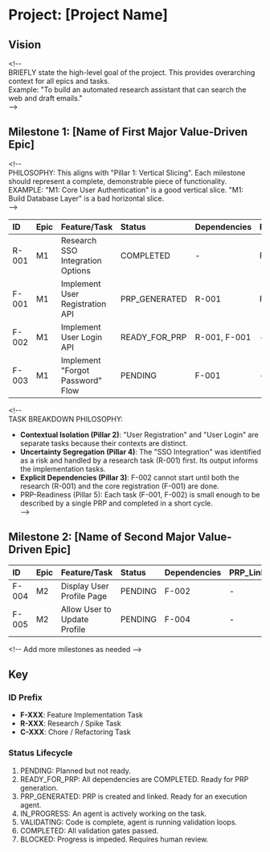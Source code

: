 # **Project: \[Project Name\]**

## **Vision**

\<\!--  
BRIEFLY state the high-level goal of the project. This provides overarching context for all epics and tasks.  
Example: "To build an automated research assistant that can search the web and draft emails."  
\--\>

## **Milestone 1: \[Name of First Major Value-Driven Epic\]**

\<\!--  
PHILOSOPHY: This aligns with "Pillar 1: Vertical Slicing". Each milestone should represent a complete, demonstrable piece of functionality.  
EXAMPLE: "M1: Core User Authentication" is a good vertical slice. "M1: Build Database Layer" is a bad horizontal slice.  
\--\>

| ID | Epic | Feature/Task | Status | Dependencies | PRP\_Link |
| :---- | :---- | :---- | :---- | :---- | :---- |
| R-001 | M1 | Research SSO Integration Options | COMPLETED | \- | R-001 |
| F-001 | M1 | Implement User Registration API | PRP\_GENERATED | R-001 | F-001 |
| F-002 | M1 | Implement User Login API | READY\_FOR\_PRP | R-001, F-001 | \- |
| F-003 | M1 | Implement "Forgot Password" Flow | PENDING | F-001 | \- |

\<\!--  
TASK BREAKDOWN PHILOSOPHY:

* **Contextual Isolation (Pillar 2\)**: "User Registration" and "User Login" are separate tasks because their contexts are distinct.  
* **Uncertainty Segregation (Pillar 4\)**: The "SSO Integration" was identified as a risk and handled by a research task (R-001) first. Its output informs the implementation tasks.  
* **Explicit Dependencies (Pillar 3\)**: F-002 cannot start until both the research (R-001) and the core registration (F-001) are done.  
* PRP-Readiness (Pillar 5): Each task (F-001, F-002) is small enough to be described by a single PRP and completed in a short cycle.  
  \--\>

## **Milestone 2: \[Name of Second Major Value-Driven Epic\]**

| ID | Epic | Feature/Task | Status | Dependencies | PRP\_Link |
| :---- | :---- | :---- | :---- | :---- | :---- |
| F-004 | M2 | Display User Profile Page | PENDING | F-002 | \- |
| F-005 | M2 | Allow User to Update Profile | PENDING | F-004 | \- |

\<\!-- Add more milestones as needed \--\>

## **Key**

### **ID Prefix**

* **F-XXX**: Feature Implementation Task  
* **R-XXX**: Research / Spike Task  
* **C-XXX**: Chore / Refactoring Task

### **Status Lifecycle**

1. PENDING: Planned but not ready.  
2. READY\_FOR\_PRP: All dependencies are COMPLETED. Ready for PRP generation.  
3. PRP\_GENERATED: PRP is created and linked. Ready for an execution agent.  
4. IN\_PROGRESS: An agent is actively working on the task.  
5. VALIDATING: Code is complete, agent is running validation loops.  
6. COMPLETED: All validation gates passed.  
7. BLOCKED: Progress is impeded. Requires human review.
